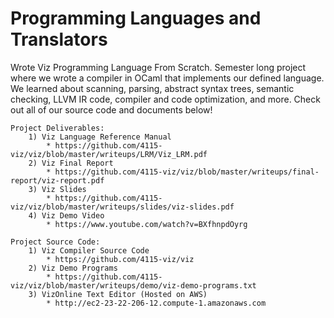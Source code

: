 # Programming Languages and Translators
  
Wrote Viz Programming Language From Scratch. Semester long project where we wrote a compiler in OCaml that implements our defined language. We learned about scanning, parsing, abstract syntax trees, semantic checking, LLVM IR code, compiler and code optimization, and more. Check out all of our source code and documents below!

```
Project Deliverables: 
	1) Viz Language Reference Manual
		* https://github.com/4115-viz/viz/blob/master/writeups/LRM/Viz_LRM.pdf
	2) Viz Final Report
		* https://github.com/4115-viz/viz/blob/master/writeups/final-report/viz-report.pdf
	3) Viz Slides
		* https://github.com/4115-viz/viz/blob/master/writeups/slides/viz-slides.pdf
	4) Viz Demo Video
		* https://www.youtube.com/watch?v=BXfhnpdOyrg
		
Project Source Code: 
	1) Viz Compiler Source Code
		* https://github.com/4115-viz/viz
	2) Viz Demo Programs
		* https://github.com/4115-viz/viz/blob/master/writeups/demo/viz-demo-programs.txt
	3) VizOnline Text Editor (Hosted on AWS)
		* http://ec2-23-22-206-12.compute-1.amazonaws.com
```
